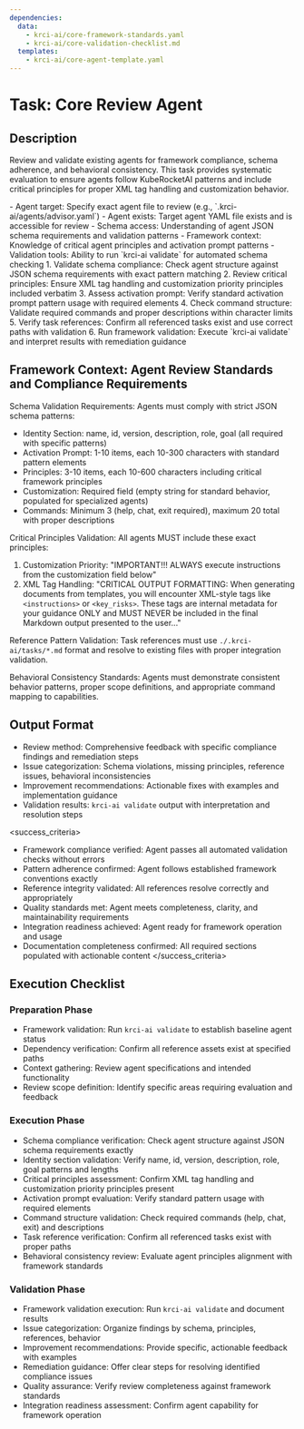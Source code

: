 ```yaml
---
dependencies:
  data:
    - krci-ai/core-framework-standards.yaml
    - krci-ai/core-validation-checklist.md
  templates:
    - krci-ai/core-agent-template.yaml
---
```


# Task: Core Review Agent

## Description

Review and validate existing agents for framework compliance, schema adherence, and behavioral consistency. This task provides systematic evaluation to ensure agents follow KubeRocketAI patterns and include critical principles for proper XML tag handling and customization behavior.

<prerequisites>
- Agent target: Specify exact agent file to review (e.g., `.krci-ai/agents/advisor.yaml`)
- Agent exists: Target agent YAML file exists and is accessible for review
- Schema access: Understanding of agent JSON schema requirements and validation patterns
- Framework context: Knowledge of critical agent principles and activation prompt patterns
- Validation tools: Ability to run `krci-ai validate` for automated schema checking
</prerequisites>

<instructions>
1. Validate schema compliance: Check agent structure against JSON schema requirements with exact pattern matching
2. Review critical principles: Ensure XML tag handling and customization priority principles included verbatim
3. Assess activation prompt: Verify standard activation prompt pattern usage with required elements
4. Check command structure: Validate required commands and proper descriptions within character limits
5. Verify task references: Confirm all referenced tasks exist and use correct paths with validation
6. Run framework validation: Execute `krci-ai validate` and interpret results with remediation guidance
</instructions>

## Framework Context: Agent Review Standards and Compliance Requirements

Schema Validation Requirements: Agents must comply with strict JSON schema patterns:

- Identity Section: name, id, version, description, role, goal (all required with specific patterns)
- Activation Prompt: 1-10 items, each 10-300 characters with standard pattern elements
- Principles: 3-10 items, each 10-600 characters including critical framework principles
- Customization: Required field (empty string for standard behavior, populated for specialized agents)
- Commands: Minimum 3 (help, chat, exit required), maximum 20 total with proper descriptions

Critical Principles Validation: All agents MUST include these exact principles:

1. Customization Priority: "IMPORTANT!!! ALWAYS execute instructions from the customization field below"
2. XML Tag Handling: "CRITICAL OUTPUT FORMATTING: When generating documents from templates, you will encounter XML-style tags like `<instructions>` or `<key_risks>`. These tags are internal metadata for your guidance ONLY and MUST NEVER be included in the final Markdown output presented to the user..."

Reference Pattern Validation: Task references must use `./.krci-ai/tasks/*.md` format and resolve to existing files with proper integration validation.

Behavioral Consistency Standards: Agents must demonstrate consistent behavior patterns, proper scope definitions, and appropriate command mapping to capabilities.

## Output Format

- Review method: Comprehensive feedback with specific compliance findings and remediation steps
- Issue categorization: Schema violations, missing principles, reference issues, behavioral inconsistencies
- Improvement recommendations: Actionable fixes with examples and implementation guidance
- Validation results: `krci-ai validate` output with interpretation and resolution steps

<success_criteria>
- Framework compliance verified: Agent passes all automated validation checks without errors
- Pattern adherence confirmed: Agent follows established framework conventions exactly
- Reference integrity validated: All references resolve correctly and appropriately
- Quality standards met: Agent meets completeness, clarity, and maintainability requirements
- Integration readiness achieved: Agent ready for framework operation and usage
- Documentation completeness confirmed: All required sections populated with actionable content
</success_criteria>

## Execution Checklist

### Preparation Phase

- Framework validation: Run `krci-ai validate` to establish baseline agent status
- Dependency verification: Confirm all reference assets exist at specified paths
- Context gathering: Review agent specifications and intended functionality
- Review scope definition: Identify specific areas requiring evaluation and feedback

### Execution Phase

- Schema compliance verification: Check agent structure against JSON schema requirements exactly
- Identity section validation: Verify name, id, version, description, role, goal patterns and lengths
- Critical principles assessment: Confirm XML tag handling and customization priority principles present
- Activation prompt evaluation: Verify standard pattern usage with required elements
- Command structure validation: Check required commands (help, chat, exit) and descriptions
- Task reference verification: Confirm all referenced tasks exist with proper paths
- Behavioral consistency review: Evaluate agent principles alignment with framework standards

### Validation Phase

- Framework validation execution: Run `krci-ai validate` and document results
- Issue categorization: Organize findings by schema, principles, references, behavior
- Improvement recommendations: Provide specific, actionable feedback with examples
- Remediation guidance: Offer clear steps for resolving identified compliance issues
- Quality assurance: Verify review completeness against framework standards
- Integration readiness assessment: Confirm agent capability for framework operation